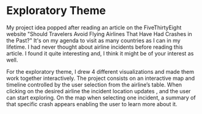 # Exploratory Theme 

 My project idea popped after reading an article on the FiveThirtyEight website "Should Travelers Avoid Flying Airlines That Have Had Crashes in the Past?" It's on my agenda to visit as many countries as I can in my lifetime. I had never thought about airline incidents before reading this article. I found it quite interesting and, I think it might be of your interest as well.
 
 For the exploratory theme, I drew 4 different visualizations and made them work together interactively. The project consists on an interactive map and timeline controlled by the user selection from the airline’s table. When clicking on the desired airline the incident location updates , and the user can start exploring. On the map when selecting one incident, a summary of that specific crash appears enabling the user to learn more about it.

     
